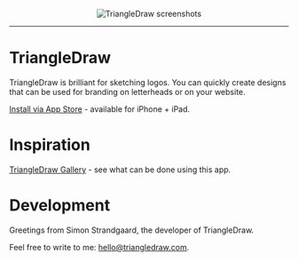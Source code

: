 <p align="center">
<img src="Source/Documentation/triangledraw_screenshots.png" alt="TriangleDraw screenshots"/>
</p>

---

# TriangleDraw

TriangleDraw is brilliant for sketching logos. You can quickly create designs 
that can be used for branding on letterheads or on your website.

[Install via App Store](https://apps.apple.com/app/id1453533043) - available for iPhone + iPad.


# Inspiration

[TriangleDraw Gallery](https://github.com/triangledraw/TriangleDraw-Gallery) - see what can be done using this app.


# Development

Greetings from Simon Strandgaard, the developer of TriangleDraw.

Feel free to write to me: [hello@triangledraw.com](mailto:hello@triangledraw.com).
